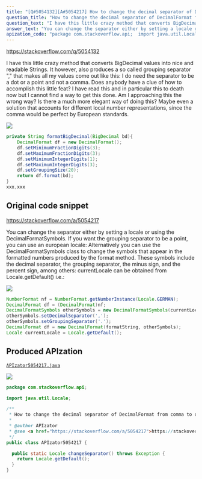 ```yaml
---
title: "[Q#5054132][A#5054217] How to change the decimal separator of DecimalFormat from comma to dot/point?"
question_title: "How to change the decimal separator of DecimalFormat from comma to dot/point?"
question_text: "I have this little crazy method that converts BigDecimal values into nice and readable Strings. It however, also produces a so called grouping separator \",\" that makes all my values come out like this: I do need the separator to be a dot or a point and not a comma.  Does anybody have a clue of how to accomplish this little feat? I have read this and in particular this to death now but I cannot find a way to get this done. Am I approaching this the wrong way? Is there a much more elegant way of doing this? Maybe even a solution that accounts for different local number representations, since the comma would be perfect by European standards."
answer_text: "You can change the separator either by setting a locale or using the DecimalFormatSymbols. If you want the grouping separator to be a point, you can use an european locale: Alternatively you can use the DecimalFormatSymbols class to change the symbols that appear in the formatted numbers produced by the format method. These symbols include the decimal separator, the grouping separator, the minus sign, and the percent sign, among others: currentLocale can be obtained from Locale.getDefault() i.e.:"
apization_code: "package com.stackoverflow.api;  import java.util.Locale;  /**  * How to change the decimal separator of DecimalFormat from comma to dot/point?  *  * @author APIzator  * @see <a href=\"https://stackoverflow.com/a/5054217\">https://stackoverflow.com/a/5054217</a>  */ public class APIzator5054217 {    public static Locale changeSeparator() throws Exception {     return Locale.getDefault();   } }"
---
```


https://stackoverflow.com/q/5054132

I have this little crazy method that converts BigDecimal values into nice and readable Strings.
It however, also produces a so called grouping separator &quot;,&quot; that makes all my values come out like this:
I do need the separator to be a dot or a point and not a comma. 
Does anybody have a clue of how to accomplish this little feat?
I have read this and in particular this to death now but I cannot find a way to get this done.
Am I approaching this the wrong way? Is there a much more elegant way of doing this? Maybe even a solution that accounts for different local number representations, since the comma would be perfect by European standards.


<div class="code-logo"><img src="/stackoverflow.png" /></div>

```java
private String formatBigDecimal(BigDecimal bd){
    DecimalFormat df = new DecimalFormat();
    df.setMinimumFractionDigits(3);
    df.setMaximumFractionDigits(3);
    df.setMinimumIntegerDigits(1);
    df.setMaximumIntegerDigits(3);
    df.setGroupingSize(20);
    return df.format(bd);
}
xxx,xxx
```


## Original code snippet

https://stackoverflow.com/a/5054217

You can change the separator either by setting a locale or using the DecimalFormatSymbols.
If you want the grouping separator to be a point, you can use an european locale:
Alternatively you can use the DecimalFormatSymbols class to change the symbols that appear in the formatted numbers produced by the format method. These symbols include the decimal separator, the grouping separator, the minus sign, and the percent sign, among others:
currentLocale can be obtained from Locale.getDefault() i.e.:

<div class="code-logo"><img src="/stackoverflow.png" /></div>

```java
NumberFormat nf = NumberFormat.getNumberInstance(Locale.GERMAN);
DecimalFormat df = (DecimalFormat)nf;
DecimalFormatSymbols otherSymbols = new DecimalFormatSymbols(currentLocale);
otherSymbols.setDecimalSeparator(',');
otherSymbols.setGroupingSeparator('.'); 
DecimalFormat df = new DecimalFormat(formatString, otherSymbols);
Locale currentLocale = Locale.getDefault();
```

## Produced APIzation

[`APIzator5054217.java`](https://github.com/pasqualesalza/apization-temp-data/raw/master/search/APIzator5054217.java)

<div class="code-logo"><img src="/apizator.png" /></div>

```java
package com.stackoverflow.api;

import java.util.Locale;

/**
 * How to change the decimal separator of DecimalFormat from comma to dot/point?
 *
 * @author APIzator
 * @see <a href="https://stackoverflow.com/a/5054217">https://stackoverflow.com/a/5054217</a>
 */
public class APIzator5054217 {

  public static Locale changeSeparator() throws Exception {
    return Locale.getDefault();
  }
}

```